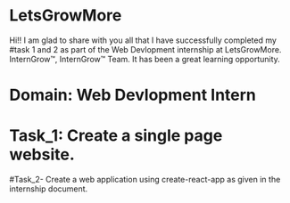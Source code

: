 # LetsGrowMore
Hi!!  I am glad to share with you all that I have successfully completed my #task 1 and 2 as part of the Web Devlopment internship at LetsGrowMore. InternGrow™, InternGrow™ Team. It has been a great learning opportunity. 
# Domain: Web Devlopment Intern
# Task_1: Create a single page website.
#Task_2- Create a web application using create-react-app as given in the internship document.
